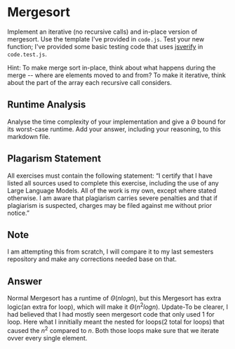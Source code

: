 # Mergesort

Implement an iterative (no recursive calls) and in-place version of mergesort.
Use the template I've provided in `code.js`. Test your new function; I've
provided some basic testing code that uses
[jsverify](https://jsverify.github.io/) in `code.test.js`.

Hint: To make merge sort in-place, think about what happens during the merge --
where are elements moved to and from? To make it iterative, think about the
part of the array each recursive call considers.

## Runtime Analysis

Analyse the time complexity of your implementation and give a $\Theta$ bound for
its worst-case runtime. Add your answer, including your reasoning, to this
markdown file.

## Plagarism Statement

All exercises must contain the following statement:
“I certify that I have listed all sources used to complete this exercise, including the use
of any Large Language Models. All of the work is my own, except where stated
otherwise. I am aware that plagiarism carries severe penalties and that if plagiarism is
suspected, charges may be filed against me without prior notice.”

## Note
I am attempting this from scratch, I will compare it to my last semesters repository and make any corrections needed base on that.

## Answer
Normal Mergesort has a runtime of $\Theta(nlogn)$, but this Mergesort has extra logic(an extra for loop), which will make it $\Theta(n^{2}logn)$.
Update-To be clearer, I had believed that I had mostly seen mergesort code that only used 1 for loop. Here what I innitially meant the nested for loops(2 total for loops) that caused the $n^2$ compared to $n$. Both those loops make sure that we iterate ovver every single element.
